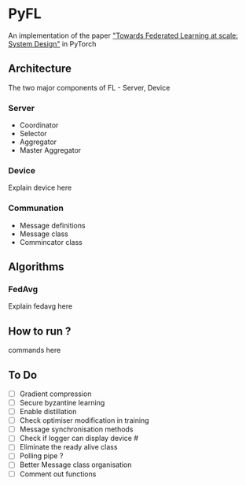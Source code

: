 # PyFL
An implementation of the paper ["Towards Federated Learning at scale: System Design"](https://arxiv.org/abs/1902.01046) in PyTorch 
## Architecture 

The two major components of FL - Server, Device 

### Server 
* Coordinator 
* Selector 
* Aggregator 
* Master Aggregator 

### Device 
Explain device here 

### Communation 
* Message definitions 
* Message class 
* Commincator class 

## Algorithms 
### FedAvg 
Explain fedavg here 

## How to run ? 
commands here 

## To Do
- [ ] Gradient compression 
- [ ] Secure byzantine learning
- [ ] Enable distillation 
- [ ] Check optimiser modification in training
- [ ] Message synchronisation methods 
- [ ] Check if logger can display device #
- [ ] Eliminate the ready alive class
- [ ] Polling pipe ?
- [ ] Better Message class organisation
- [ ] Comment out functions
